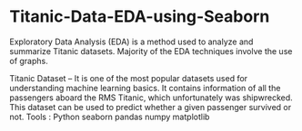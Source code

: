 # Titanic-Data-EDA-using-Seaborn

Exploratory Data Analysis (EDA) is a method used to analyze and summarize Titanic datasets. Majority of the EDA techniques involve the use of graphs.

Titanic Dataset – 
It is one of the most popular datasets used for understanding machine learning basics. It contains information of all the passengers aboard the RMS Titanic, which unfortunately was shipwrecked. This dataset can be used to predict whether a given passenger survived or not. 
Tools :
Python
seaborn
pandas
numpy 
matplotlib
